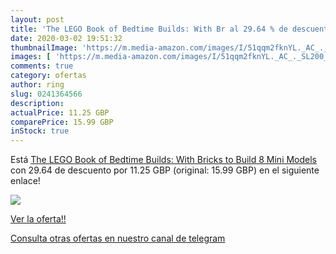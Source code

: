 ```yaml
---
layout: post
title: 'The LEGO Book of Bedtime Builds: With Br al 29.64 % de descuento'
date: 2020-03-02 19:51:32
thumbnailImage: 'https://m.media-amazon.com/images/I/51qqm2fknYL._AC_._SL200_.jpg'
images: [ 'https://m.media-amazon.com/images/I/51qqm2fknYL._AC_._SL200_.jpg' ]
comments: true
category: ofertas
author: ring
slug: 0241364566
description:
actualPrice: 11.25 GBP
comparePrice: 15.99 GBP
inStock: true
---
```


Está [The LEGO Book of Bedtime Builds: With Bricks to Build 8 Mini Models](https://www.amazon.com/dp/0241364566/?tag=redken08-20) con 29.64 de descuento por 11.25 GBP (original: 15.99 GBP) en el siguiente enlace!

[![](https://m.media-amazon.com/images/I/51qqm2fknYL._AC_._SL200_.jpg)](https://www.amazon.com/dp/0241364566/?tag=redken08-20)

[Ver la oferta!!](https://www.amazon.com/dp/0241364566/?tag=redken08-20)

[Consulta otras ofertas en nuestro canal de telegram](https://t.me/s/ofertas25)
